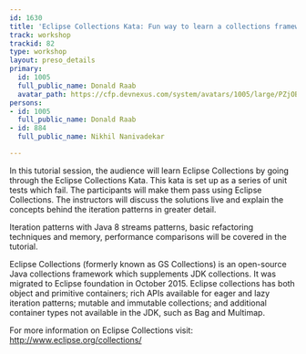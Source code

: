 ```yaml
---
id: 1630
title: 'Eclipse Collections Kata: Fun way to learn a collections framework'
track: workshop
trackid: 82
type: workshop
layout: preso_details
primary:
  id: 1005
  full_public_name: Donald Raab
  avatar_path: https://cfp.devnexus.com/system/avatars/1005/large/PZjOBoO9_400x400.jpeg?1510755909
persons:
- id: 1005
  full_public_name: Donald Raab
- id: 884
  full_public_name: Nikhil Nanivadekar

---
```

In this tutorial session, the audience will learn Eclipse Collections by going through the Eclipse Collections Kata. This kata is set up as a series of unit tests which fail. The participants will make them pass using Eclipse Collections. The instructors will discuss the solutions live and explain the concepts behind the iteration patterns in greater detail.

Iteration patterns with Java 8 streams patterns, basic refactoring techniques and memory, performance comparisons will be covered in the tutorial.

Eclipse Collections (formerly known as GS Collections) is an open-source Java collections framework which supplements JDK collections. It was migrated to Eclipse foundation in October 2015. Eclipse collections has both object and primitive containers; rich APIs available for eager and lazy iteration patterns; mutable and immutable collections; and additional container types not available in the JDK, such as Bag and Multimap. 

For more information on Eclipse Collections visit: http://www.eclipse.org/collections/